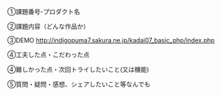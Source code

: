 ①課題番号-プロダクト名


②課題内容（どんな作品か）


③DEMO
http://indigopuma7.sakura.ne.jp/kadai07_basic_php/index.php

④工夫した点・こだわった点


④難しかった点・次回トライしたいこと(又は機能)


⑤質問・疑問・感想、シェアしたいこと等なんでも
